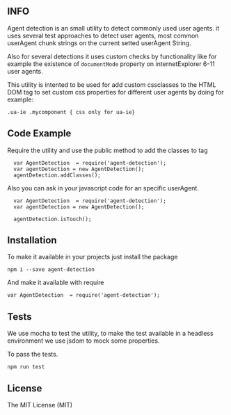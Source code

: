 ## INFO ##

Agent detection is an small utility to detect commonly used user agents.
it uses several test approaches to detect user agents, most common userAgent
chunk strings on the current setted userAgent String.

Also for several detections it uses custom checks by functionality like for example
the existence of `documentMode` property on internetExplorer 6-11 user agents.

This utility is intented to be used for add custom cssclasses to the HTML DOM tag <html>
to set custom css properties for different user agents by doing
for example:

```.ua-ie .mycomponent { css only for ua-ie} ```


## Code Example

Require the utility and use the public method to add the classes to <html> tag

```
  var AgentDetection  = require('agent-detection');
  var agentDetection = new AgentDetection();
  agentDetection.addClasses();
```

Also you can ask in your javascript code for an specific userAgent.

```
  var AgentDetection  = require('agent-detection');
  var agentDetection = new AgentDetection();

  agentDetection.isTouch();
```


## Installation

To make it available in your projects just install the package

`npm i --save agent-detection`

And make it available with require

`var AgentDetection  = require('agent-detection');`


## Tests

We use mocha to test the utility, to make the test available in a
headless environment we use jsdom to mock some properties.

To pass the tests.

`npm run test`


## License

The MIT License (MIT)
